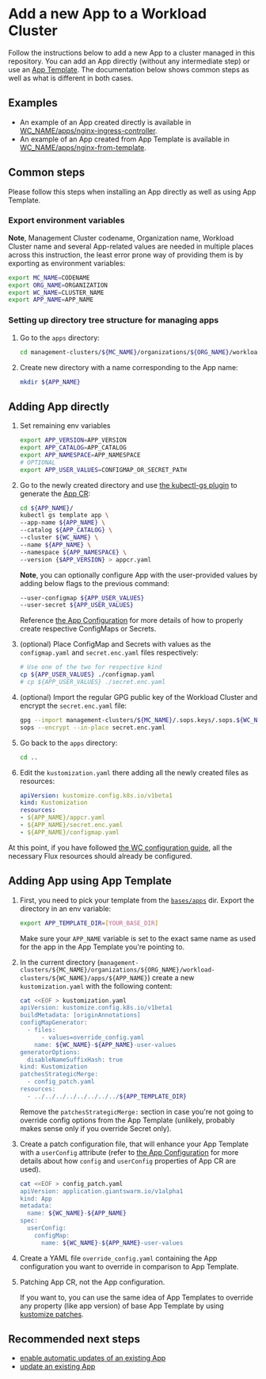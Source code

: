 # Add a new App to a Workload Cluster

Follow the instructions below to add a new App to a cluster managed in this repository.
You can add an App directly (without any intermediate step) or use an [App Template](add_app_template.md).
The documentation below shows common steps as well as what is different in both cases.

## Examples

- An example of an App created directly is available in [WC_NAME/apps/nginx-ingress-controller](../management-clusters/MC_NAME/organizations/ORG_NAME/workload-clusters/WC_NAME/apps/nginx-ingress-controller/).
- An example of an App created from App Template is available in [WC_NAME/apps/nginx-from-template](../management-clusters/MC_NAME/organizations/ORG_NAME/workload-clusters/WC_NAME/apps/nginx-from-template/).

## Common steps

Please follow this steps when installing an App directly as well as using App Template.

### Export environment variables

**Note**, Management Cluster codename, Organization name, Workload Cluster name and several App-related values are needed
in multiple places across this instruction, the least error prone way of providing them is by exporting as environment variables:

```sh
export MC_NAME=CODENAME
export ORG_NAME=ORGANIZATION
export WC_NAME=CLUSTER_NAME
export APP_NAME=APP_NAME
```

### Setting up directory tree structure for managing apps

1. Go to the `apps` directory:

    ```sh
    cd management-clusters/${MC_NAME}/organizations/${ORG_NAME}/workload-clusters/${WC_NAME}/apps
    ```

1. Create new directory with a name corresponding to the App name:

    ```sh
    mkdir ${APP_NAME}
    ```

## Adding App directly

1. Set remaining env variables

    ```sh
    export APP_VERSION=APP_VERSION
    export APP_CATALOG=APP_CATALOG
    export APP_NAMESPACE=APP_NAMESPACE
    # OPTIONAL
    export APP_USER_VALUES=CONFIGMAP_OR_SECRET_PATH
    ```

1. Go to the newly created directory and use [the kubectl-gs plugin](https://github.com/giantswarm/kubectl-gs) to
generate the [App CR](https://docs.giantswarm.io/ui-api/kubectl-gs/template-app/):

    ```sh
    cd ${APP_NAME}/
    kubectl gs template app \
    --app-name ${APP_NAME} \
    --catalog ${APP_CATALOG} \
    --cluster ${WC_NAME} \
    --name ${APP_NAME} \
    --namespace ${APP_NAMESPACE} \
    --version {$APP_VERSION} > appcr.yaml
    ```

    **Note**, you can optionally configure App with the user-provided values by adding below flags to the previous command:

    ```sh
    --user-configmap ${APP_USER_VALUES}
    --user-secret ${APP_USER_VALUES}
    ```

    Reference [the App Configuration](https://docs.giantswarm.io/app-platform/app-configuration/) for more details of how
    to properly create respective ConfigMaps or Secrets.

1. (optional) Place ConfigMap and Secrets with values as the `configmap.yaml` and `secret.enc.yaml` files respectively:

    ```sh
    # Use one of the two for respective kind
    cp ${APP_USER_VALUES} ./configmap.yaml
    # cp ${APP_USER_VALUES} ./secret.enc.yaml
    ```

1. (optional) Import the regular GPG public key of the Workload Cluster and encrypt the `secret.enc.yaml` file:

    ```sh
    gpg --import management-clusters/${MC_NAME}/.sops.keys/.sops.${WC_NAME}.asc
    sops --encrypt --in-place secret.enc.yaml
    ```

1. Go back to the `apps` directory:

    ```sh
    cd ..
    ```

1. Edit the `kustomization.yaml` there adding all the newly created files as resources:

    ```yaml
    apiVersion: kustomize.config.k8s.io/v1beta1
    kind: Kustomization
    resources:
    - ${APP_NAME}/appcr.yaml
    - ${APP_NAME}/secret.enc.yaml
    - ${APP_NAME}/configmap.yaml
    ```

At this point, if you have followed [the WC configuration guide](./add_wc.md), all the necessary Flux resources should
already be configured.

## Adding App using App Template

1. First, you need to pick your template from the [`bases/apps`](../bases/apps/) dir. Export the directory in an env variable:

    ```sh
    export APP_TEMPLATE_DIR=[YOUR_BASE_DIR]
    ```

    Make sure your `APP_NAME` variable is set to the exact same name as used for the app in the App Template you're
    pointing to.

1. In the current directory
    (`management-clusters/${MC_NAME}/organizations/${ORG_NAME}/workload-clusters/${WC_NAME}/apps/${APP_NAME}`)
    create a new `kustomization.yaml` with the following content:

    ```sh
    cat <<EOF > kustomization.yaml
    apiVersion: kustomize.config.k8s.io/v1beta1
    buildMetadata: [originAnnotations]
    configMapGenerator:
      - files:
          - values=override_config.yaml
        name: ${WC_NAME}-${APP_NAME}-user-values
    generatorOptions:
      disableNameSuffixHash: true
    kind: Kustomization
    patchesStrategicMerge:
      - config_patch.yaml
    resources:
      - ../../../../../../../../${APP_TEMPLATE_DIR}

    ```

    Remove the `patchesStrategicMerge:` section in case you're not going to override config options from the App Template
    (unlikely, probably makes sense only if you override Secret only).

1. Create a patch configuration file, that will enhance your App Template with a `userConfig` attribute (refer to
    [the App Configuration](https://docs.giantswarm.io/app-platform/app-configuration/) for more details about how `config`
    and `userConfig` properties of App CR are used).

    ```sh
    cat <<EOF > config_patch.yaml
    apiVersion: application.giantswarm.io/v1alpha1
    kind: App
    metadata:
      name: ${WC_NAME}-${APP_NAME}
    spec:
      userConfig:
        configMap:
          name: ${WC_NAME}-${APP_NAME}-user-values
    ```

1. Create a YAML file `override_config.yaml` containing the App configuration you want to override in comparison to App Template.

1. Patching App CR, not the App configuration.

    If you want to, you can use the same idea of App Templates to override any property (like app version) of base
    App Template by using
    [kustomize patches](https://kubectl.docs.kubernetes.io/references/kustomize/kustomization/patches/).

## Recommended next steps

- [enable automatic updates of an existing App](./automatic_updates_appcr.md)
- [update an existing App](./update_appcr.md)
